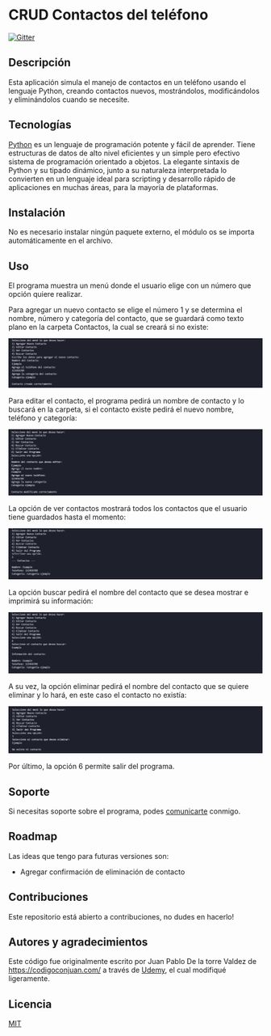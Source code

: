 # CRUD Contactos del teléfono

[![Gitter](https://img.shields.io/badge/Python-FFD43B?style=for-the-badge&logo=python&logoColor=darkgreen)](https://www.python.org/)

## Descripción

Esta aplicación simula el manejo de contactos en un teléfono usando el lenguaje Python, creando contactos nuevos, mostrándolos, modificándolos y eliminándolos cuando se necesite.

## Tecnologías

[Python](https://www.python.org/) es un lenguaje de programación potente y fácil de aprender. Tiene estructuras de datos de alto nivel eficientes y un simple pero efectivo sistema de programación orientado a objetos. La elegante sintaxis de Python y su tipado dinámico, junto a su naturaleza interpretada lo convierten en un lenguaje ideal para scripting y desarrollo rápido de aplicaciones en muchas áreas, para la mayoría de plataformas.

## Instalación

No es necesario instalar ningún paquete externo, el módulo os se importa automáticamente en el archivo.

## Uso

El programa muestra un menú donde el usuario elige con un número que opción quiere realizar.

Para agregar un nuevo contacto se elige el número 1 y se determina el nombre, número y categoría del contacto, que se guardará como texto plano en la carpeta Contactos, la cual se creará si no existe:

![1- Agregar](img/agregar.jpg)

Para editar el contacto, el programa pedirá un nombre de contacto y lo buscará en la carpeta, si el contacto existe pedirá el nuevo nombre, teléfono y categoría:

![2- Editar](img/editar.jpg)

La opción de ver contactos mostrará todos los contactos que el usuario tiene guardados hasta el momento:

![3- Ver](img/ver.jpg)

La opción buscar pedirá el nombre del contacto que se desea mostrar e imprimirá su información:

![4- Buscar](img/buscar.jpg)

A su vez, la opción eliminar pedirá el nombre del contacto que se quiere eliminar y lo hará, en este caso el contacto no existía:

![5- Eliminar](img/eliminar.jpg)

Por último, la opción 6 permite salir del programa.

## Soporte

Si necesitas soporte sobre el programa, podes [comunicarte](paola.cartala@gmail.com "Enviame un mail!") conmigo.

## Roadmap

Las ideas que tengo para futuras versiones son:

- Agregar confirmación de eliminación de contacto

## Contribuciones

Este repositorio está abierto a contribuciones, no dudes en hacerlo!

## Autores y agradecimientos

Este código fue originalmente escrito por Juan Pablo De la torre Valdez de https://codigoconjuan.com/ a través de [Udemy](https://www.udemy.com/), el cual modifiqué ligeramente.

## Licencia

[MIT](https://choosealicense.com/licenses/mit/)
